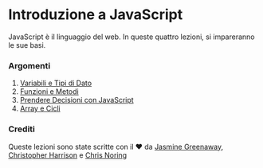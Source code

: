 # Introduzione a JavaScript

JavaScript è il linguaggio del web. In queste quattro lezioni, si impareranno le sue basi.

### Argomenti

1. [Variabili e Tipi di Dato](../1-data-types/translations/README.it.md)
2. [Funzioni e Metodi](../2-functions-methods/translations/README.it.md)
3. [Prendere Decisioni con JavaScript](../3-making-decisions/translations/README.it.md)
4. [Array e Cicli](../4-arrays-loops/translations/README.it.md)

### Crediti

Queste lezioni sono state scritte con il  ♥️ da [Jasmine Greenaway](https://twitter.com/paladique), [Christopher Harrison](https://twitter.com/geektrainer) e [Chris Noring](https://twitter.com/chris_noring)
